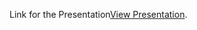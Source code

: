 Link for the Presentation[View Presentation](https://drive.google.com/file/d/1MWhQn3OP6v8qQgevassyZIZ-N2JO6x5Y/view?usp=sharing).
